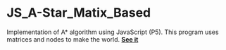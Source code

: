 # JS_A-Star_Matix_Based
Implementation of A* algorithm using JavaScript (P5). This program uses matrices and nodes to make the world. 
**[See it](https://jkutkut.github.io/JS_A-Star_Matix_Based/)**
